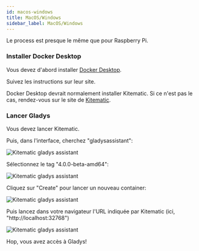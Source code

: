 ```yaml
---
id: macos-windows
title: MacOS/Windows
sidebar_label: MacOS/Windows
---
```


Le process est presque le même que pour Raspberry Pi.

### Installer Docker Desktop

Vous devez d'abord installer [Docker Desktop](https://www.docker.com/products/docker-desktop).

Suivez les instructions sur leur site.

Docker Desktop devrait normalement installer Kitematic. Si ce n'est pas le cas, rendez-vous sur le site de [Kitematic](https://kitematic.com/).

### Lancer Gladys

Vous devez lancer Kitematic.

Puis, dans l'interface, cherchez "gladysassistant":

<img src="/fr/img/docs/installation/docker-desktop/kitematic-gladysassistant.png" alt="Kitematic gladys assistant"  />

Sélectionnez le tag "4.0.0-beta-amd64":

<img src="/fr/img/docs/installation/docker-desktop/kitematic-select-tag.png" alt="Kitematic gladys assistant"  />

Cliquez sur "Create" pour lancer un nouveau container:

<img src="/fr/img/docs/installation/docker-desktop/kitematic-start-gladys.png" alt="Kitematic gladys assistant"  />

Puis lancez dans votre navigateur l'URL indiquée par Kitematic (ici, "http://localhost:32768")

<img src="/fr/img/docs/installation/docker-desktop/kitematic-success.png" alt="Kitematic gladys assistant"  />

Hop, vous avez accès à Gladys!
